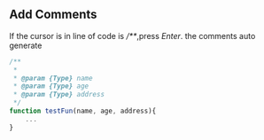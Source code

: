 ## Add Comments
If the cursor is in line of code is _/**_,press _Enter_. the comments auto generate
```javascript
/**
 * 
 * @param {Type} name
 * @param {Type} age
 * @param {Type} address
 */
function testFun(name, age, address){
    ...
}
```
